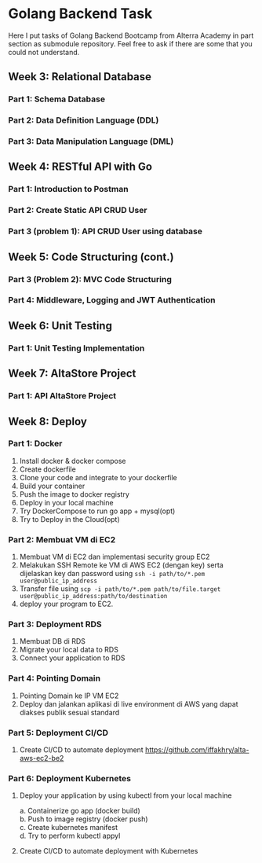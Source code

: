 # Golang Backend Task 
Here I put tasks of Golang Backend Bootcamp from Alterra Academy in part section as submodule repository. 
Feel free to ask if there are some that you could not understand.

## Week 3: Relational Database 
### Part 1: Schema Database
### Part 2: Data Definition Language (DDL)
### Part 3: Data Manipulation Language (DML)

## Week 4: RESTful API with Go
### Part 1: Introduction to Postman
### Part 2: Create Static API CRUD User
### Part 3 (problem 1): API CRUD User using database

## Week 5: Code Structuring (cont.)
### Part 3 (Problem 2): MVC Code Structuring
### Part 4: Middleware, Logging and JWT Authentication

## Week 6: Unit Testing
### Part 1: Unit Testing Implementation

## Week 7: AltaStore Project
### Part 1: API AltaStore Project

## Week 8: Deploy
### Part 1: Docker
1. Install docker & docker compose
2. Create dockerfile
3. Clone your code and integrate to your dockerfile
4. Build your container
5. Push the image to docker registry
6. Deploy in your local machine
7. Try DockerCompose to run go app + mysql(opt)
8. Try to Deploy in the Cloud(opt)

### Part 2: Membuat VM di EC2 
1. Membuat VM di EC2 dan implementasi security group EC2
2. Melakukan SSH Remote ke VM di AWS EC2 (dengan key) serta dijelaskan key dan password using `ssh -i path/to/*.pem user@public_ip_address` 
3. Transfer file using `scp -i path/to/*.pem path/to/file.target user@public_ip_address:path/to/destination`
4. deploy your program to EC2.

### Part 3: Deployment RDS
1. Membuat DB di RDS
2. Migrate your local data to RDS
3. Connect your application to RDS

### Part 4: Pointing Domain
1. Pointing Domain ke IP VM EC2
2. Deploy dan jalankan aplikasi di live environment di AWS yang dapat diakses publik sesuai standard

### Part 5: Deployment CI/CD
1. Create CI/CD to automate deployment https://github.com/iffakhry/alta-aws-ec2-be2

### Part 6: Deployment Kubernetes
1. Deploy your application by using kubectl from your local machine    
     
     a. Containerize go app (docker build)    
     b. Push to image registry (docker push)    
     c. Create kubernetes manifest    
     d. Try to perform kubectl appyl
     
3. Create CI/CD to automate deployment with Kubernetes
